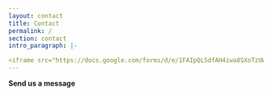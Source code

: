 ```yaml
---
layout: contact
title: Contact
permalink: /
section: contact
intro_paragraph: |-

<iframe src="https://docs.google.com/forms/d/e/1FAIpQLSdfAH4iwa8SXoTzUWcyDKU-SROJ4vFT40NFma3pv1P1TIWzug/viewform?embedded=true" width="640" height="1058" frameborder="0" marginheight="0" marginwidth="0">Carregando…</iframe>
---
```


**Send us a message**
